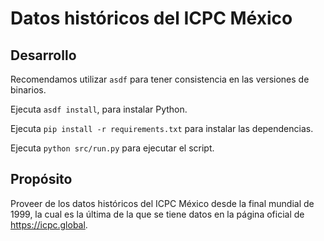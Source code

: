 # Datos históricos del ICPC México

## Desarrollo

Recomendamos utilizar `asdf` para tener consistencia en las versiones de binarios.

Ejecuta `asdf install`, para instalar Python.

Ejecuta `pip install -r requirements.txt` para instalar las dependencias.

Ejecuta `python src/run.py` para ejecutar el script.


## Propósito

Proveer de los datos históricos del ICPC México desde la final mundial de 1999, la cual es la última de la que se tiene datos en la página oficial de https://icpc.global.
